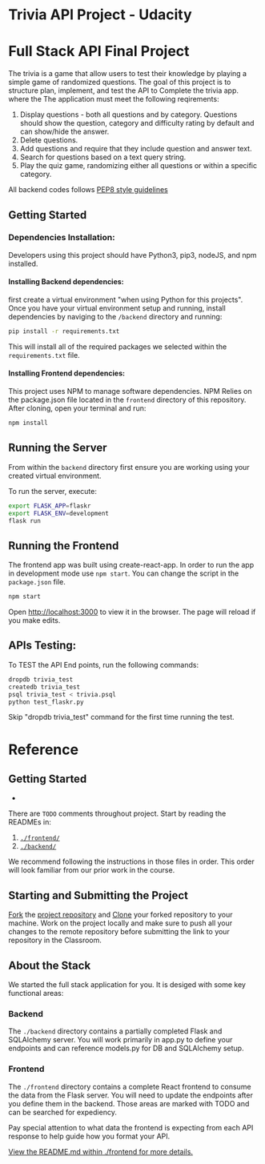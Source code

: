 # Trivia API Project - Udacity
 
 # Full Stack API Final Project
The trivia is a game that allow users to test their knowledge by playing a simple game of randomized questions. The goal of this project is to structure plan, implement, and test the API to Complete the trivia app. where the The application must meet the following reqirements:

1) Display questions - both all questions and by category. Questions should show the question, category and difficulty rating by default and can show/hide the answer. 
2) Delete questions.
3) Add questions and require that they include question and answer text.
4) Search for questions based on a text query string.
5) Play the quiz game, randomizing either all questions or within a specific category. 

All backend codes follows [PEP8 style guidelines](https://www.python.org/dev/peps/pep-0008/)
## Getting Started
### Dependencies Installation:
Developers using this project should have Python3, pip3, nodeJS, and npm installed.

#### Installing Backend dependencies:
first create a virtual environment "when using Python for this projects". Once you have your virtual environment setup and running, install dependencies by naviging to the `/backend` directory and running:

```bash
pip install -r requirements.txt
```
This will install all of the required packages we selected within the `requirements.txt` file.

#### Installing Frontend dependencies:
This project uses NPM to manage software dependencies. NPM Relies on the package.json file located in the `frontend` directory of this repository. After cloning, open your terminal and run:

```bash
npm install
```

## Running the Server
From within the `backend` directory first ensure you are working using your created virtual environment.

To run the server, execute:

```bash
export FLASK_APP=flaskr
export FLASK_ENV=development
flask run
```
## Running the Frontend
The frontend app was built using create-react-app. In order to run the app in development mode use ```npm start```. You can change the script in the ```package.json``` file. 

```bash
npm start
```
Open [http://localhost:3000](http://localhost:3000) to view it in the browser. The page will reload if you make edits.<br>

## APIs Testing:
To TEST the API End points, run the following commands:
```bash
dropdb trivia_test
createdb trivia_test
psql trivia_test < trivia.psql
python test_flaskr.py
```
Skip "dropdb trivia_test" command for the first time running the test.

# Reference
## Getting Started
* 

There are `TODO` comments throughout project. Start by reading the READMEs in:

1. [`./frontend/`](./frontend/README.md)
2. [`./backend/`](./backend/README.md)

We recommend following the instructions in those files in order. This order will look familiar from our prior work in the course.

## Starting and Submitting the Project

[Fork](https://help.github.com/en/articles/fork-a-repo) the [project repository]() and [Clone](https://help.github.com/en/articles/cloning-a-repository) your forked repository to your machine. Work on the project locally and make sure to push all your changes to the remote repository before submitting the link to your repository in the Classroom. 

## About the Stack

We started the full stack application for you. It is desiged with some key functional areas:

### Backend

The `./backend` directory contains a partially completed Flask and SQLAlchemy server. You will work primarily in app.py to define your endpoints and can reference models.py for DB and SQLAlchemy setup. 

### Frontend

The `./frontend` directory contains a complete React frontend to consume the data from the Flask server. You will need to update the endpoints after you define them in the backend. Those areas are marked with TODO and can be searched for expediency. 

Pay special attention to what data the frontend is expecting from each API response to help guide how you format your API. 

[View the README.md within ./frontend for more details.](./frontend/README.md)

